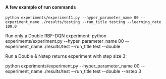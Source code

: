 #### A few example of run commands

`python experiments/experiment1.py --hyper_parameter_name 00 --experiment_name ./results/testing --run_title testing --learning_rate 100.0`

Run only a Double RBF-DQN experiment: 
python experiments/experiment.py --hyper_parameter_name 00 --experiment_name ./results/test --run_title test --double

Run a Double & Nstep returns experiment with step size 3:

python experiments/experiment.py --hyper_parameter_name 00 --experiment_name ./results/test --run_title test --double --nstep 3
